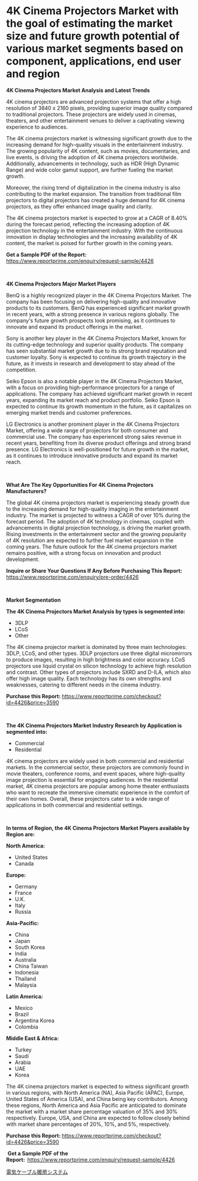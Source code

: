 <p><h1>4K Cinema Projectors Market with the goal of estimating the market size and future growth potential of various market segments based on component, applications, end user and region</h1></p><p><strong>4K Cinema Projectors Market Analysis and Latest Trends</strong></p>
<p><p>4K cinema projectors are advanced projection systems that offer a high resolution of 3840 x 2160 pixels, providing superior image quality compared to traditional projectors. These projectors are widely used in cinemas, theaters, and other entertainment venues to deliver a captivating viewing experience to audiences.</p><p>The 4K cinema projectors market is witnessing significant growth due to the increasing demand for high-quality visuals in the entertainment industry. The growing popularity of 4K content, such as movies, documentaries, and live events, is driving the adoption of 4K cinema projectors worldwide. Additionally, advancements in technology, such as HDR (High Dynamic Range) and wide color gamut support, are further fueling the market growth.</p><p>Moreover, the rising trend of digitalization in the cinema industry is also contributing to the market expansion. The transition from traditional film projectors to digital projectors has created a huge demand for 4K cinema projectors, as they offer enhanced image quality and clarity.</p><p>The 4K cinema projectors market is expected to grow at a CAGR of 8.40% during the forecast period, reflecting the increasing adoption of 4K projection technology in the entertainment industry. With the continuous innovation in display technologies and the increasing availability of 4K content, the market is poised for further growth in the coming years.</p></p>
<p><strong>Get a Sample PDF of the Report:&nbsp;</strong> <a href="https://www.reportprime.com/enquiry/request-sample/4426">https://www.reportprime.com/enquiry/request-sample/4426</a></p>
<p>&nbsp;</p>
<p><strong>4K Cinema Projectors Major Market Players</strong></p>
<p><p>BenQ is a highly recognized player in the 4K Cinema Projectors Market. The company has been focusing on delivering high-quality and innovative products to its customers. BenQ has experienced significant market growth in recent years, with a strong presence in various regions globally. The company's future growth prospects look promising, as it continues to innovate and expand its product offerings in the market.</p><p>Sony is another key player in the 4K Cinema Projectors Market, known for its cutting-edge technology and superior quality products. The company has seen substantial market growth due to its strong brand reputation and customer loyalty. Sony is expected to continue its growth trajectory in the future, as it invests in research and development to stay ahead of the competition.</p><p>Seiko Epson is also a notable player in the 4K Cinema Projectors Market, with a focus on providing high-performance projectors for a range of applications. The company has achieved significant market growth in recent years, expanding its market reach and product portfolio. Seiko Epson is expected to continue its growth momentum in the future, as it capitalizes on emerging market trends and customer preferences.</p><p>LG Electronics is another prominent player in the 4K Cinema Projectors Market, offering a wide range of projectors for both consumer and commercial use. The company has experienced strong sales revenue in recent years, benefiting from its diverse product offerings and strong brand presence. LG Electronics is well-positioned for future growth in the market, as it continues to introduce innovative products and expand its market reach.</p></p>
<p>&nbsp;</p>
<p><strong>What Are The Key Opportunities For 4K Cinema Projectors Manufacturers?</strong></p>
<p><p>The global 4K cinema projectors market is experiencing steady growth due to the increasing demand for high-quality imaging in the entertainment industry. The market is projected to witness a CAGR of over 10% during the forecast period. The adoption of 4K technology in cinemas, coupled with advancements in digital projection technology, is driving the market growth. Rising investments in the entertainment sector and the growing popularity of 4K resolution are expected to further fuel market expansion in the coming years. The future outlook for the 4K cinema projectors market remains positive, with a strong focus on innovation and product development.</p></p>
<p><strong>Inquire or Share Your Questions If Any Before Purchasing This Report:</strong> <a href="https://www.reportprime.com/enquiry/pre-order/4426">https://www.reportprime.com/enquiry/pre-order/4426</a></p>
<p>&nbsp;</p>
<p><strong>Market Segmentation</strong></p>
<p><strong>The 4K Cinema Projectors Market Analysis by types is segmented into:</strong></p>
<p><ul><li>3DLP</li><li>LCoS</li><li>Other</li></ul></p>
<p><p>The 4K cinema projector market is dominated by three main technologies: 3DLP, LCoS, and other types. 3DLP projectors use three digital micromirrors to produce images, resulting in high brightness and color accuracy. LCoS projectors use liquid crystal on silicon technology to achieve high resolution and contrast. Other types of projectors include SXRD and D-ILA, which also offer high image quality. Each technology has its own strengths and weaknesses, catering to different needs in the cinema industry.</p></p>
<p><strong>Purchase this Report:&nbsp;</strong><a href="https://www.reportprime.com/checkout?id=4426&price=3590">https://www.reportprime.com/checkout?id=4426&price=3590</a></p>
<p>&nbsp;</p>
<p><strong>The 4K Cinema Projectors Market Industry Research by Application is segmented into:</strong></p>
<p><ul><li>Commercial</li><li>Residential</li></ul></p>
<p><p>4K cinema projectors are widely used in both commercial and residential markets. In the commercial sector, these projectors are commonly found in movie theaters, conference rooms, and event spaces, where high-quality image projection is essential for engaging audiences. In the residential market, 4K cinema projectors are popular among home theater enthusiasts who want to recreate the immersive cinematic experience in the comfort of their own homes. Overall, these projectors cater to a wide range of applications in both commercial and residential settings.</p></p>
<p>&nbsp;</p>
<p><strong>In terms of Region, the 4K Cinema Projectors Market Players available by Region are:</strong></p>
<p>
    <p> <strong> North America: </strong>
        <ul>
            <li>United States</li>
            <li>Canada</li>
        </ul>
        </p> 
    <p> <strong> Europe: </strong>
        <ul>
            <li>Germany</li>
            <li>France</li>
            <li>U.K.</li>
            <li>Italy</li>
            <li>Russia</li>
        </ul>
        </p> 
    <p> <strong> Asia-Pacific: </strong>
        <ul>
            <li>China</li>
            <li>Japan</li>
            <li>South Korea</li>
            <li>India</li>
            <li>Australia</li>
            <li>China Taiwan</li>
            <li>Indonesia</li>
            <li>Thailand</li>
            <li>Malaysia</li>
        </ul>
        </p> 
    <p> <strong> Latin America: </strong>
        <ul>
            <li>Mexico</li>
            <li>Brazil</li>
            <li>Argentina Korea</li>
            <li>Colombia</li>
        </ul>
        </p> 
    <p> <strong> Middle East & Africa: </strong>
        <ul>
            <li>Turkey</li>
            <li>Saudi</li>
            <li>Arabia</li>
            <li>UAE</li>
            <li>Korea</li>
        </ul>
    </p>
    </p>
<p><p>The 4K cinema projectors market is expected to witness significant growth in various regions, with North America (NA), Asia Pacific (APAC), Europe, United States of America (USA), and China being key contributors. Among these regions, North America and Asia Pacific are anticipated to dominate the market with a market share percentage valuation of 35% and 30% respectively. Europe, USA, and China are expected to follow closely behind with market share percentages of 20%, 10%, and 5%, respectively.</p></p>
<p><strong>Purchase this Report: </strong><a href="https://www.reportprime.com/checkout?id=4426&price=3590">https://www.reportprime.com/checkout?id=4426&price=3590</a></p>
<p>&nbsp;<strong>Get a Sample PDF of the Report:&nbsp;&nbsp;</strong><a href="https://www.reportprime.com/enquiry/request-sample/4426">https://www.reportprime.com/enquiry/request-sample/4426</a></p>
<p><strong></strong></p>
<p><p><a href="https://github.com/Sophiaard2003/Market-Research-Report-List-1/blob/main/503407315193.md">電気ケーブル暖房システム</a></p></p>